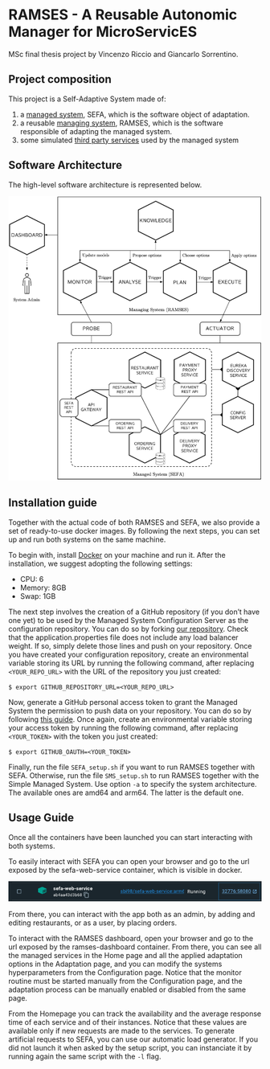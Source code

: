 # RAMSES - A Reusable Autonomic Manager for MicroServicES
MSc final thesis project by Vincenzo Riccio and Giancarlo Sorrentino.

## Project composition

This project is a Self-Adaptive System made of:

1. a [managed system](./managed-system/README.md), SEFA, which is the software object of adaptation.
2. a reusable [managing system](./managing-system/README.md), RAMSES, which is the software responsible of adapting the managed system.
3. some simulated [third party services](./third-party-services/README.md) used by the managed system

## Software Architecture
The high-level software architecture is represented below.

![High-level architecture](./documents/Managed%20System/Managing%2BManaged.png)

## Installation guide
Together with the actual code of both RAMSES and SEFA, we also provide a set of ready-to-use docker images. By following the next steps, you can set up and run both systems on the same machine. 

To begin with, install [Docker](https://www.docker.com/) on your machine and run it. After the installation, we suggest adopting the following settings:
- CPU: 6
- Memory: 8GB
- Swap: 1GB

The next step involves the creation of a GitHub repository (if you don’t have one yet) to be used by the Managed System Configuration Server as the configuration repository. You can do so by forking [our repository](https://github.com/ramses-sas/config-server). Check that the application.properties file does not include any load balancer weight. If so, simply delete those lines and push on your repository. Once you have created your configuration repository, create an environmental variable storing its URL by running the following command, after replacing ``<YOUR_REPO_URL>`` with the URL of the repository you just created:
```
$ export GITHUB_REPOSITORY_URL=<YOUR_REPO_URL>
```

Now, generate a GitHub personal access token to grant the Managed System the permission to push data on your repository. You can do so by following [this guide](https://docs.github.com/en/authentication/keeping-your-account-and-data-secure/creating-a-personal-access-token).
Once again, create an environmental variable storing your access token by running the following command, after replacing ``<YOUR_TOKEN>`` with the token you just created:
```
$ export GITHUB_OAUTH=<YOUR_TOKEN> 
```

Finally, run the file ``SEFA_setup.sh`` if you want to run RAMSES together with SEFA. Otherwise, run the file ``SMS_setup.sh`` to run RAMSES together with the Simple Managed System.
Use option `-a` to specify the system architecture. The available ones are amd64 and arm64. The latter is the default one.

## Usage Guide
Once all the containers have been launched you can start interacting with both systems. 

To easily interact with SEFA you can open your browser and go to the url exposed by the sefa-web-service container, which is visible in docker. 

![Docker Container Example](./documents/Docker%20Container%20Example.png)

From there, you can interact with the app both as an admin, by adding and editing restaurants, or as a user, by placing orders. 

To interact with the RAMSES dashboard, open your browser and go to the url exposed by the ramses-dashboard container. From there, you can see all the managed services in the Home page and all the applied adaptation options in the Adaptation page, and you can modify the systems hyperparameters from the Configuration page. Notice that the monitor routine must be started manually from the Configuration page, and the adaptation process can be manually enabled or disabled from the same page.

From the Homepage you can track the availability and the average response time of each service and of their instances. Notice that these values are available only if new requests are made to the services. To generate artificial requests to SEFA, you can use our automatic load generator. If you did not launch it when asked by the setup script, you can instanciate it by running again the same script with the `-l` flag.





